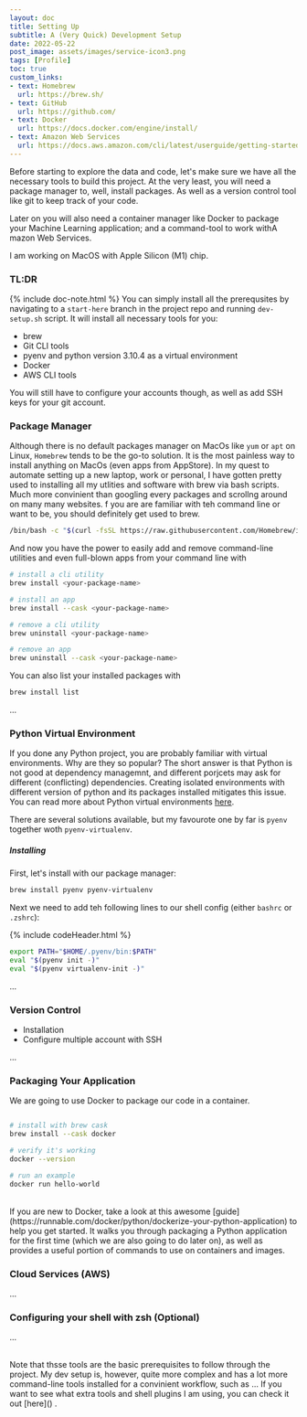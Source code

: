 ```yaml
---
layout: doc
title: Setting Up
subtitle: A (Very Quick) Development Setup
date: 2022-05-22
post_image: assets/images/service-icon3.png
tags: [Profile]
toc: true
custom_links:
- text: Homebrew
  url: https://brew.sh/
- text: GitHub
  url: https://github.com/
- text: Docker
  url: https://docs.docker.com/engine/install/
- text: Amazon Web Services
  url: https://docs.aws.amazon.com/cli/latest/userguide/getting-started-install.html
---
```


Before starting to explore the data and code, let's make sure we have all the necessary tools to build this project. At the very least, you will need a package manager to, well, install packages. As well as a version control tool like git to keep track of your code.

Later on you will also need a container manager like Docker to package your Machine Learning application; and a command-tool to work withA mazon Web Services.

I am working on MacOS with Apple Silicon (M1) chip.


### TL:DR

{% include doc-note.html %}
You can simply install all the prerequsites by navigating to a `start-here` branch in the project repo and running `dev-setup.sh` script. It will install all necessary tools for you:

* brew
* Git CLI tools
* pyenv and python version 3.10.4 as a virtual environment
* Docker
* AWS CLI tools

You will still have to configure your accounts though, as well as add SSH keys for your git account.

### Package Manager

Although there is no default packages manager on MacOs like `yum` or `apt` on Linux, `Homebrew` tends to be the go-to solution. It is the most painless way to install anything on MacOs (even apps from AppStore). In my quest to automate setting up a new laptop, work or personal, I have gotten pretty used to installing all my utlities and software with brew via bash scripts. Much more convinient than googling every packages and scrollng around on many many websites. f you are are familiar with teh command line or want to be, you should definitely get used to brew.

```bash
/bin/bash -c "$(curl -fsSL https://raw.githubusercontent.com/Homebrew/install/HEAD/install.sh)"
```

And now you have the power to easily add and remove command-line utilities and even full-blown apps from your command line with 

```bash
# install a cli utility
brew install <your-package-name>

# install an app
brew install --cask <your-package-name>

# remove a cli utility
brew uninstall <your-package-name>

# remove an app
brew uninstall --cask <your-package-name>
```

You can also list your installed packages with
```bash
brew install list
```

...

### Python Virtual Environment

If you done any Python project, you are probably familiar with virtual environments.  Why are they so popular? The short answer is that Python is not good at dependency managemnt, and different porjcets may ask for different (conflicting) dependencies. Creating isolated environments with different version of python and its packages installed mitigates this issue.
You can read more about Python virtual environments [here](https://realpython.com/python-virtual-environments-a-primer/).

There are several solutions available, but my favourote one by far is `pyenv` together woth `pyenv-virtualenv`.

##### Installing

First, let's install with our package manager:
```bash
brew install pyenv pyenv-virtualenv
```

Next we need to add teh following lines to our shell config (either `bashrc` or `.zshrc`):

{% include codeHeader.html %}
```bash
export PATH="$HOME/.pyenv/bin:$PATH"
eval "$(pyenv init -)"
eval "$(pyenv virtualenv-init -)"
```

...

### Version Control

* Installation
* Configure multiple account with SSH

...

### Packaging Your Application

We are going to use Docker to package our code in a container.

```bash

# install with brew cask
brew install --cask docker

# verify it's working
docker --version

# run an example
docker run hello-world
```

<br>
If you are new to Docker, take a look at this awesome [guide](https://runnable.com/docker/python/dockerize-your-python-application) to help you get started. It walks you through packaging a Python application for the first time (which we are also going to do later on), as well as provides a useful portion of commands to use on containers and images.

### Cloud Services (AWS)

...


### Configuring your shell with zsh (Optional)

...

<br>
Note that thsse tools are the basic prerequisites to follow through the project. My dev setup is, however, quite more complex and has a lot more command-line tools installed for a convinient workflow, such as ...
If you want to see what extra tools and shell plugins I am using, you can check it out [here]() .
